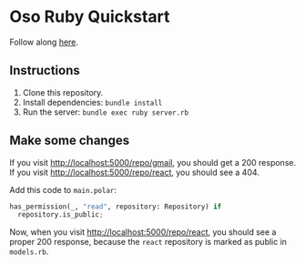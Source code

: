 # Oso Ruby Quickstart

Follow along [here](https://docs.osohq.com/ruby/getting-started/quickstart.html).

## Instructions

1. Clone this repository.
2. Install dependencies: `bundle install`
3. Run the server: `bundle exec ruby server.rb`

## Make some changes

If you visit
[http://localhost:5000/repo/gmail](http://localhost:5000/repo/gmail), you
should get a 200 response. If you visit
[http://localhost:5000/repo/react](http://localhost:5000/repo/react), you
should see a 404.

Add this code to `main.polar`:
```python
has_permission(_, "read", repository: Repository) if
  repository.is_public;
```

Now, when you visit
[http://localhost:5000/repo/react](http://localhost:5000/repo/react), you should
see a proper 200 response, because the `react` repository is marked as public
in `models.rb`.
